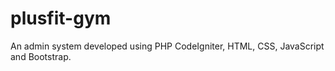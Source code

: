 # plusfit-gym

An admin system developed using PHP CodeIgniter, HTML, CSS, JavaScript and Bootstrap.
